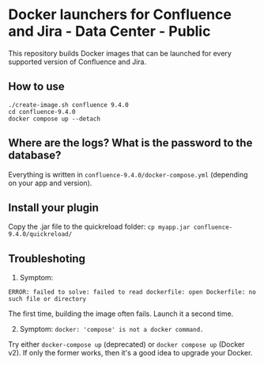 # Docker launchers for Confluence and Jira - Data Center - Public

This repository builds Docker images that can be launched for every supported version of Confluence and Jira.

## How to use

```
./create-image.sh confluence 9.4.0
cd confluence-9.4.0
docker compose up --detach
```

## Where are the logs? What is the password to the database?

Everything is written in `confluence-9.4.0/docker-compose.yml` (depending on your app and version).

## Install your plugin

Copy the .jar file to the quickreload folder: `cp myapp.jar confluence-9.4.0/quickreload/`

## Troubleshoting

1. Symptom:
```
ERROR: failed to solve: failed to read dockerfile: open Dockerfile: no such file or directory
```
The first time, building the image often fails. Launch it a second time.

2. Symptom: `docker: 'compose' is not a docker command.`

Try either `docker-compose up` (deprecated) or `docker compose up` (Docker v2). If only the former works, then
it's a good idea to upgrade your Docker.